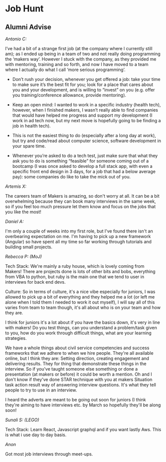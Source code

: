 # Job Hunt

## Alumni Advise

*Antonio C:*  

I’ve had a bit of a strange first job (at the company where I currently still am);
as I ended up being in a team of two and not really doing programming the ‘makers way’. 
However I stuck with the company, as they provided me with mentoring, training and so forth, 
and now I have moved to a team where I actually do what I call ‘more serious programming’.  

- Don’t rush your decision, whenever you get offered a job: 
take your time to make sure it’s the best fit for you; look for a place that cares about you and your development, 
and is willing to “invest” on you (e.g. offer you training/conference allowance, provide mentoring).

- Keep an open mind: I wanted to work in a specific industry (health tech), however, when I finished makers, 
I wasn’t really able to find companies that would have helped me progress and support my development 
(I work in ad tech now, but my next move is hopefully going to be finding a job in health tech).

- This is not the easiest thing to do (especially after a long day at work), but try and code/read about computer science, 
software development in your spare time.

- Whenever you’re asked to do a tech test, just make sure that what they ask you to do is 
something “feasible” for someone coming out of a bootcamp 
(I was once asked to develop a full stack app, with even a specific front end design in 3 days, 
for a job that had a below average pay): some companies do like to take the mick out of you. 

*Artemis X:*  

The careers team of Makers is amazing, so don't worry at all. It can be a bit overwhelming because 
they can book many interviews in the same week, so if you feel too much pressure let them know and 
focus on the jobs that you like the most!   

*Daniel A:*  

I'm only a couple of weeks into my first role, but I've found there isn't an overbearing expectation on me. 
I'm having to pick up a new framework (Angular) so have spent all my time so far working through tutorials 
and building small projects.   

*Rebecca P: (MoJ)*    

Tech Stack: We're mainly a ruby house, which is lovely coming from Makers! There are projects done is lots of other bits and bobs, everything from VBA to python, but ruby is the main one that we tend to user in interviews for back end devs.   

Culture: So in terms of culture, it's a nice vibe especially for juniors, I was allowed to pick up a bit of everything and they helped me a lot (or left me alone when I told them I needed to work it out myself), I will say all of this varies from team to team though, it's all about who is on your team and how they are.   

I think for juniors it's a lot about if you have the basics down, it's very in line with makers! Do you test things, can you understand a problem/task given to you, how do you work through difficult things, what are your learning strategies.    

We have a whole things about civil service competencies and success frameworks that we adhere to when we hire people. They're all available online, but I think they are: Setting direction, creating engagement and delivering results. They for thing that demonstrate these things in the interview. So if you've taught someone else something or done a presentation (at makers or before) it could be worth a mention. Oh and I don't know if they've done STAR technique with you at makers Situation task action result way of answering interview questions. It's what they tell people to try to use in an interview.    

I heard the adverts are meant to be going out soon for juniors (I think they're aiming to have interviews etc. by March so hopefully they'll be along soon!    

*Sunali S: (LEGO)*   

Tech Stack: Learn React, Javascript graphql and if you want lastly Aws. This is what i use day to day basis.   

*Anon*   

Got most job interviews through meet-ups.
